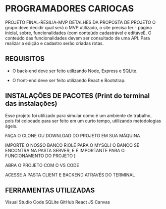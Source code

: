 <h1 aling="center">PROGRAMADORES CARIOCAS</h1>

PROJETO FINAL-RESILIA-MVP
DETALHES DA PROPOSTA DE PROJETO
O grupo deve decidir qual será o MVP utilizado, o site precisa ter - página inicial, sobre, funcionalidades (com conteúdo cadastrável e editável). O conteúdo das funcionalidades devem ser consultado de uma API. Para realizar a edição e cadastro serão criadas rotas.

## REQUISITOS
- O back-end deve ser feito utilizando Node, Express e SQLite.

- O front-end deve ser feito utilizando React e Bootstrap.

## INSTALAÇÕES DE PACOTES (Print do terminal das instalações)
Esse projeto foi utilizado para simular como é um ambiente de trabalho, pois foi colocado para ser feito em um curto tempo, utilizando metodologias ágeis.

FAÇA O CLONE OU DOWNLOAD DO PROJETO EM SUA MÁQUINA

IMPORTE O NOSSO BANCO RIOLÉ PARA O MYSQL( O BANCO SE ENCONTRA NA PASTA SERVER, E É IMPORTANTE PARA O FUNCIONAMENTO DO PROJETO )

ABRA O PROJETO COM O VS CODE

ACESSE A PASTA CLIENT E BACKEND ATRAVÉS DO TERMINAL

## FERRAMENTAS UTILIZADAS
Visual Studio Code
SQLite 
GitHub
React JS
Canvas


